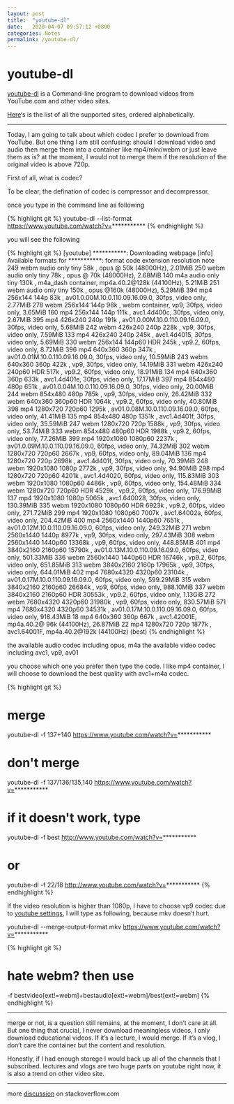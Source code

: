 ```yaml
---
layout: post
title:  "youtube-dl"
date:   2020-04-07 09:57:12 +0800
categories: Notes
permalink: /youtube-dl/
---
```


# youtube-dl

[youtube-dl] is a Command-line program to download videos from YouTube.com and other video sites.

[Here]‘s is the list of all the supported sites, ordered alphabetically.


[youtube-dl]: https://github.com/ytdl-org/youtube-dl
[Here]: https://ytdl-org.github.io/youtube-dl/supportedsites.html

---

Today, I am going to talk about which codec I prefer to download from YouTube. But one thing I am still confusing: should I download video and audio then merge them into a container like mp4/mkv/webm or just leave them as is? at the moment, I would not to merge them if the resolution of the original video is above 720p.

First of all, what is codec?

To be clear, the defination of codec is compressor and decompressor.

once you type in the command line as following

{% highlight git %}
youtube-dl --list-format https://www.youtube.com/watch?v=***********
{% endhighlight %}


you will see the following

{% highlight git %}
[youtube] ***********: Downloading webpage
[info] Available formats for ***********:
format code  extension  resolution note
249          webm       audio only tiny   58k , opus @ 50k (48000Hz), 2.01MiB
250          webm       audio only tiny   78k , opus @ 70k (48000Hz), 2.68MiB
140          m4a        audio only tiny  130k , m4a_dash container, mp4a.40.2@128k (44100Hz), 5.21MiB
251          webm       audio only tiny  150k , opus @160k (48000Hz), 5.29MiB
394          mp4        256x144    144p   83k , av01.0.00M.10.0.110.09.16.09.0, 30fps, video only, 2.77MiB
278          webm       256x144    144p   98k , webm container, vp9, 30fps, video only, 3.65MiB
160          mp4        256x144    144p  111k , avc1.4d400c, 30fps, video only, 2.67MiB
395          mp4        426x240    240p  191k , av01.0.00M.10.0.110.09.16.09.0, 30fps, video only, 5.68MiB
242          webm       426x240    240p  228k , vp9, 30fps, video only, 7.59MiB
133          mp4        426x240    240p  245k , avc1.4d4015, 30fps, video only, 5.69MiB
330          webm       256x144    144p60 HDR  245k , vp9.2, 60fps, video only, 8.72MiB
396          mp4        640x360    360p  347k , av01.0.01M.10.0.110.09.16.09.0, 30fps, video only, 10.59MiB
243          webm       640x360    360p  422k , vp9, 30fps, video only, 14.19MiB
331          webm       426x240    240p60 HDR  517k , vp9.2, 60fps, video only, 18.91MiB
134          mp4        640x360    360p  633k , avc1.4d401e, 30fps, video only, 17.17MiB
397          mp4        854x480    480p  651k , av01.0.04M.10.0.110.09.16.09.0, 30fps, video only, 20.00MiB
244          webm       854x480    480p  785k , vp9, 30fps, video only, 26.42MiB
332          webm       640x360    360p60 HDR 1064k , vp9.2, 60fps, video only, 40.80MiB
398          mp4        1280x720   720p60 1295k , av01.0.08M.10.0.110.09.16.09.0, 60fps, video only, 41.41MiB
135          mp4        854x480    480p 1351k , avc1.4d401f, 30fps, video only, 35.59MiB
247          webm       1280x720   720p 1588k , vp9, 30fps, video only, 53.74MiB
333          webm       854x480    480p60 HDR 1988k , vp9.2, 60fps, video only, 77.26MiB
399          mp4        1920x1080  1080p60 2237k , av01.0.09M.10.0.110.09.16.09.0, 60fps, video only, 74.32MiB
302          webm       1280x720   720p60 2667k , vp9, 60fps, video only, 89.04MiB
136          mp4        1280x720   720p 2698k , avc1.4d401f, 30fps, video only, 70.39MiB
248          webm       1920x1080  1080p 2772k , vp9, 30fps, video only, 94.90MiB
298          mp4        1280x720   720p60 4201k , avc1.4d4020, 60fps, video only, 115.83MiB
303          webm       1920x1080  1080p60 4486k , vp9, 60fps, video only, 154.48MiB
334          webm       1280x720   720p60 HDR 4529k , vp9.2, 60fps, video only, 176.99MiB
137          mp4        1920x1080  1080p 5065k , avc1.640028, 30fps, video only, 130.39MiB
335          webm       1920x1080  1080p60 HDR 6923k , vp9.2, 60fps, video only, 271.72MiB
299          mp4        1920x1080  1080p60 7007k , avc1.64002a, 60fps, video only, 204.42MiB
400          mp4        2560x1440  1440p60 7651k , av01.0.12M.10.0.110.09.16.09.0, 60fps, video only, 249.32MiB
271          webm       2560x1440  1440p 8977k , vp9, 30fps, video only, 297.43MiB
308          webm       2560x1440  1440p60 13368k , vp9, 60fps, video only, 448.85MiB
401          mp4        3840x2160  2160p60 15790k , av01.0.13M.10.0.110.09.16.09.0, 60fps, video only, 501.33MiB
336          webm       2560x1440  1440p60 HDR 16746k , vp9.2, 60fps, video only, 651.85MiB
313          webm       3840x2160  2160p 17965k , vp9, 30fps, video only, 644.01MiB
402          mp4        7680x4320  4320p60 23104k , av01.0.17M.10.0.110.09.16.09.0, 60fps, video only, 599.29MiB
315          webm       3840x2160  2160p60 26684k , vp9, 60fps, video only, 988.10MiB
337          webm       3840x2160  2160p60 HDR 30553k , vp9.2, 60fps, video only, 1.13GiB
272          webm       7680x4320  4320p60 31980k , vp9, 60fps, video only, 830.57MiB
571          mp4        7680x4320  4320p60 34531k , av01.0.17M.10.0.110.09.16.09.0, 60fps, video only, 918.43MiB
18           mp4        640x360    360p  667k , avc1.42001E, mp4a.40.2@ 96k (44100Hz), 26.87MiB
22           mp4        1280x720   720p 1877k , avc1.64001F, mp4a.40.2@192k (44100Hz) (best)
{% endhighlight %}

the available audio codec including opus, m4a
the available video codec including avc1, vp9, av01

you choose which one you prefer then type the code.
I like mp4 container, I will choose to download the best quality with avc1+m4a codec.

{% highlight git %}
# merge
youtube-dl -f 137+140 https://www.youtube.com/watch?v=***********

# don't merge
youtube-dl -f 137/136/135,140 https://www.youtube.com/watch?v=***********

# if it doesn't work, type

youtube-dl -f best http://www.youtube.com/watch?v=***********
# or
youtube-dl -f 22/18 http://www.youtube.com/watch?v=***********
{% endhighlight %}

If the video resolution is higher than 1080p, I have to choose vp9 codec due to [youtube settings], I will type as following, because mkv doesn’t hurt.

[youtube settings]: https://motovlog.com/threads/making-1080p60-look-like-4k-by-getting-youtubes-bigger-bit-rate.17619/#post-153441

youtube-dl --merge-output-format mkv https://www.youtube.com/watch?v=***********

{% highlight git %}
# hate webm? then use
-f bestvideo[ext!=webm]‌​+bestaudio[ext!=webm]‌​/best[ext!=webm]
{% endhighlight %}

---

merge or not, is a question still remains, at the moment, I don’t care at all.
But one thing that crucial, I never download meaningless videos, I only download educational videos.
If it’s a lecture, I would merge.
If it’s a vlog, I don’t care the container but the content and resolution.

Honestly, if I had enough storege I would back up all of the channels that I subscribed.
lectures and vlogs are two huge parts on youtube right now, it is also a trend on other video site.

---

more [discussion] on stackoverflow.com

[discussion]: https://stackoverflow.com/questions/31631535/youtube-dl-dash-video-and-audio-in-highest-quality-without-human-intervention